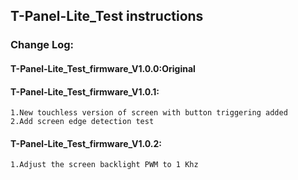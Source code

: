 <!--
 * @Description: None
 * @version: V1.0.0
 * @Author: LILYGO_L
 * @Date: 2023-09-12 18:12:36
 * @LastEditors: LILYGO_L
 * @LastEditTime: 2024-01-12 18:24:36
 * @License: GPL 3.0
-->
## T-Panel-Lite_Test instructions

### Change Log:
#### T-Panel-Lite_Test_firmware_V1.0.0:Original
#### T-Panel-Lite_Test_firmware_V1.0.1:
    1.New touchless version of screen with button triggering added
    2.Add screen edge detection test
#### T-Panel-Lite_Test_firmware_V1.0.2:
    1.Adjust the screen backlight PWM to 1 Khz

